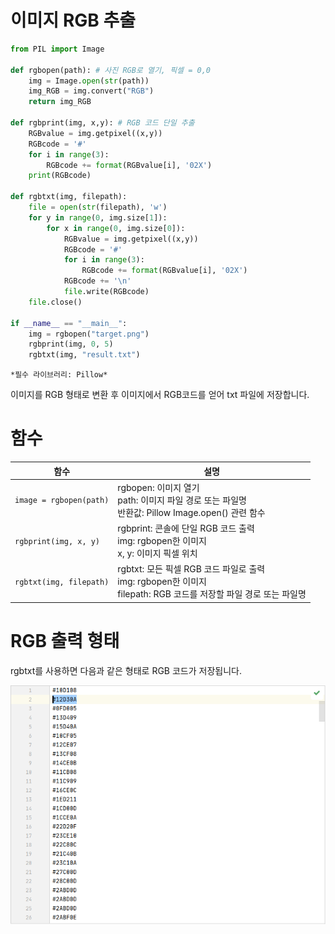 # 이미지 RGB 추출

```python
from PIL import Image

def rgbopen(path): # 사진 RGB로 열기, 픽셀 = 0,0
    img = Image.open(str(path))
    img_RGB = img.convert("RGB")
    return img_RGB

def rgbprint(img, x,y): # RGB 코드 단일 추출
    RGBvalue = img.getpixel((x,y))
    RGBcode = '#'
    for i in range(3):
        RGBcode += format(RGBvalue[i], '02X')
    print(RGBcode)

def rgbtxt(img, filepath):
    file = open(str(filepath), 'w')
    for y in range(0, img.size[1]):
        for x in range(0, img.size[0]):
            RGBvalue = img.getpixel((x,y))
            RGBcode = '#'
            for i in range(3):
                RGBcode += format(RGBvalue[i], '02X')
            RGBcode += '\n'
            file.write(RGBcode)
    file.close()

if __name__ == "__main__":
    img = rgbopen("target.png")
    rgbprint(img, 0, 5)
    rgbtxt(img, "result.txt")
```

`*필수 라이브러리: Pillow*`

이미지를 RGB 형태로 변환 후 이미지에서 RGB코드를 얻어 txt 파일에 저장합니다.



# 함수

| 함수                        | 설명                                                         |
| --------------------------- | ------------------------------------------------------------ |
| ```image = rgbopen(path)``` | rgbopen: 이미지 열기<br />path: 이미지 파일 경로 또는 파일명<br />반환값: Pillow Image.open() 관련 함수 |
| ```rgbprint(img, x, y)```   | rgbprint: 콘솔에 단일 RGB  코드 출력<br />img: rgbopen한 이미지<br />x, y: 이미지 픽셀 위치 |
| ```rgbtxt(img, filepath)``` | rgbtxt: 모든 픽셀 RGB 코드 파일로 출력<br />img: rgbopen한 이미지<br />filepath: RGB 코드를 저장할 파일 경로 또는 파일명 |



# RGB 출력 형태

rgbtxt를 사용하면 다음과 같은 형태로 RGB 코드가 저장됩니다.

![txt](txt.png)
